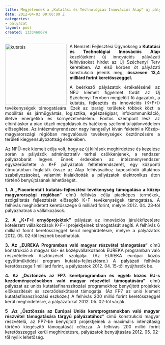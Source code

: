 ```yaml
---
title: Megjelennek a „Kutatási és Technológiai Innovációs Alap” új pályázatai
date: 2012-04-03 00:00:00 Z
categories:
- pályázat
layout: post
created: 1333460674
---
```


<p style="text-align: justify;"><img src="/sites/goldconsulting.eu/files/img/kutat%C3%A1s.jpg" alt="kutatás" title="kutatás" style="float: left; margin-right: 10px;" height="200" width="200">A Nemzeti Fejlesztési Ügynökség a <strong>Kutatási és Technológiai Innovációs Alap</strong> kezelőjeként új innovációs pályázati felhívásokat hirdet az Új Széchenyi Terv keretében. Az első körben öt pályázati konstrukció jelenik meg, <strong>összesen 13,4 milliárd forint keretösszeggel.&nbsp;</strong></p><p style="text-align: justify;">A beérkező pályázatok értékelésénél az NFÜ kiemelt figyelmet fordít az Új Széchenyi Tervben megjelölt fő ágazatok, a kutatás, fejlesztés és innovációs (K+F+I) tevékenységek támogatására. Ezek az iparági területek többek közt: a mobilitás és járműgyártás, logisztika, egészségipar, infokommunikáció, illetve energetika és környezetvédelem. Fontos szempont lesz az elbíráláskor a piac közeli megoldások és hatékony szellemi tulajdonvédelem elősegítése. Az intézményrendszer nagy hangsúlyt kíván fektetni a Közép-magyarországi régióban megvalósuló tevékenységek ösztönzésére a területi kiegyensúlyozottság érdekében.<!--break--></p><p style="text-align: justify;">Az NFÜ-nek kiemelt célja volt, hogy az új kiírások meghirdetése és kezelése során a pályázók adminisztratív terhei csökkenjenek, a rendszer pályázóbarát legyen. Ennek érdekében az intézményrendszer egyszerűsítette a K+F pályázatok feltételrendszerét, egy központi útmutatóban foglalták össze az Alap felhívásaihoz kapcsolódó általános szabályozásokat, valamint kialakították a pályázatok elektronikus úton történő benyújtásának lehetőségét.</p><p style="text-align: justify;"><strong>1. A „Piacorientált kutatás-fejlesztési tevékenység támogatása a közép magyarországi régióban”</strong> című felhívás célja piacképes termékek, szolgáltatás fejlesztését elősegítő K+F tevékenységek támogatása. A felhívás meghirdetett keretösszege 6 milliárd forint, melyre 2012. 04. 23-tól pályázhatnak a vállalkozások.</p><p style="text-align: justify;"><strong>2. A „K+F+I ernyőprojektek”</strong> pályázat az innovációs járulékfizetésre kötelezett vállalkozások K+F+I projektjeinek támogatását segíti. A felhívás 6 milliárd forint keretösszeggel kerül meghirdetésre, melyre a pályázatok 2012. 05. 02-től lesznek beadhatóak.</p><p style="text-align: justify;"><strong>3. Az „EUREKA Programban való magyar részvétel támogatása”</strong> című konstrukció a magyar kis- és középvállalkozások EUREKA programban való részvételének ösztönzését szolgálja. (Az EUREKA európai közös együttműködési program kutatás-fejlesztésre.) A pályázati felhívás keretösszege 1 milliárd forint, a pályázatok 2012. 04. 15-től nyújthatók be.</p><p style="text-align: justify;"><strong>4. Az „Ösztönzés az FP7. keretprogramban és egyéb közös EU-s kezdeményezésekben való magyar részvétel támogatására”</strong> című pályázat az uniós kutatásfinanszírozási programokhoz benyújtott projektek előkészítését és szerződéskötését támogatja. (Az FP7 az unió kiemelt kutatásfinanszírozási eszköze.) A felhívás 200 millió forint keretösszeggel kerül meghirdetésre, a pályázatokat 2012. 05. 02-től várják.</p><p style="text-align: justify;"><strong>5 .Az „Ösztönzés az Európai Uniós keretprogramokban való magyar részvétel támogatására tárgyú pályázatához”</strong> című konstrukció magyar részvételű, az FP7-be benyújtott projektjeinek a maximális intenzitásig történő kiegészítő támogatását célozza. A felhívás 200 millió forint keretösszeggel kerül meghirdetésre, pályázatok benyújtására 2012. 05. 02-től nyílik lehetőség.</p>
